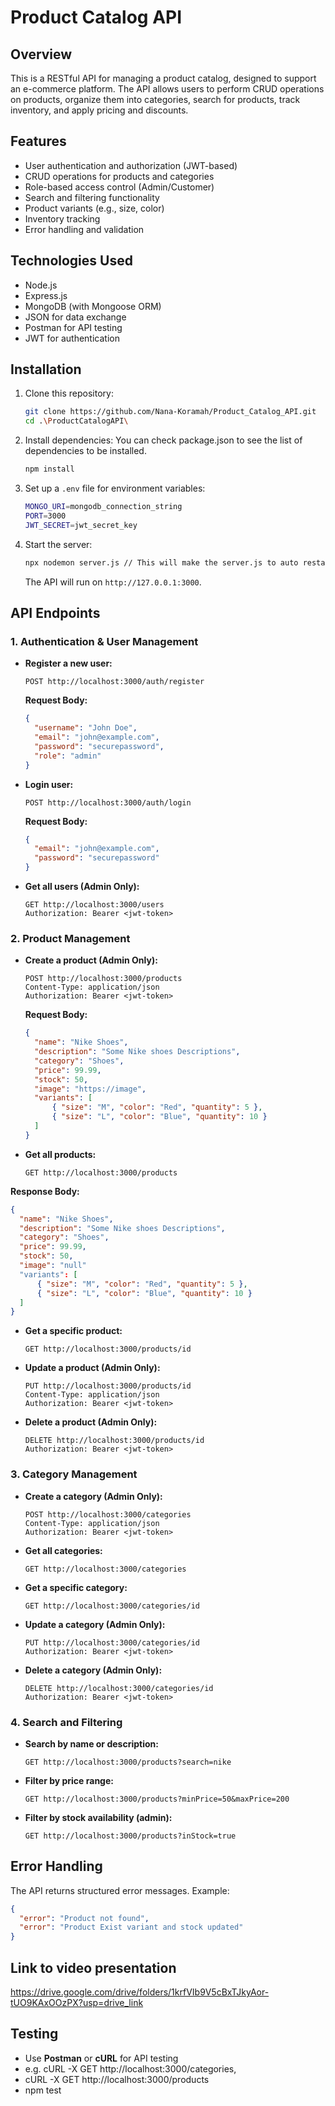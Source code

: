 # Product Catalog API

## Overview
This is a RESTful API for managing a product catalog, designed to support an e-commerce platform. The API allows users to perform CRUD operations on products, organize them into categories, search for products, track inventory, and apply pricing and discounts.

## Features
- User authentication and authorization (JWT-based)
- CRUD operations for products and categories
- Role-based access control (Admin/Customer)
- Search and filtering functionality
- Product variants (e.g., size, color)
- Inventory tracking
- Error handling and validation

## Technologies Used
- Node.js
- Express.js
- MongoDB (with Mongoose ORM)
- JSON for data exchange
- Postman for API testing
- JWT for authentication

## Installation
1. Clone this repository:
   ```sh
   git clone https://github.com/Nana-Koramah/Product_Catalog_API.git
   cd .\ProductCatalogAPI\
   ```

2. Install dependencies: You can check package.json to see the list of dependencies to be installed.
   ```sh
   npm install
   ```

3. Set up a `.env` file for environment variables:
   ```sh
   MONGO_URI=mongodb_connection_string
   PORT=3000
   JWT_SECRET=jwt_secret_key
   ```

4. Start the server:
   ```sh
   npx nodemon server.js // This will make the server.js to auto restart
   ```
   The API will run on `http://127.0.0.1:3000`.

## API Endpoints

### 1. Authentication & User Management
- **Register a new user:**
  ```http
  POST http://localhost:3000/auth/register
  ```
  **Request Body:**
  ```json
  {
    "username": "John Doe",
    "email": "john@example.com",
    "password": "securepassword",
    "role": "admin"
  }
  ```

- **Login user:**
  ```http
  POST http://localhost:3000/auth/login
  ```
  **Request Body:**
  ```json
  {
    "email": "john@example.com",
    "password": "securepassword"
  }
  ```

- **Get all users (Admin Only):**
  ```http
  GET http://localhost:3000/users
  Authorization: Bearer <jwt-token>
  ```

### 2. Product Management
- **Create a product (Admin Only):**
  ```http
  POST http://localhost:3000/products
  Content-Type: application/json
  Authorization: Bearer <jwt-token>
  ```
  **Request Body:**
  ```json
  {
    "name": "Nike Shoes",
    "description": "Some Nike shoes Descriptions",
    "category": "Shoes",
    "price": 99.99,
    "stock": 50,
    "image": "https://image",
    "variants": [
        { "size": "M", "color": "Red", "quantity": 5 },
        { "size": "L", "color": "Blue", "quantity": 10 }
    ]
  }
  ```

- **Get all products:**
  ```http
  GET http://localhost:3000/products
  ```
**Response Body:**
  ```json
  {
    "name": "Nike Shoes",
    "description": "Some Nike shoes Descriptions",
    "category": "Shoes",
    "price": 99.99,
    "stock": 50,
    "image": "null"
    "variants": [
        { "size": "M", "color": "Red", "quantity": 5 },
        { "size": "L", "color": "Blue", "quantity": 10 }
    ]
  }
  ```

- **Get a specific product:**
  ```http
  GET http://localhost:3000/products/id
  ```

- **Update a product (Admin Only):**
  ```http
  PUT http://localhost:3000/products/id
  Content-Type: application/json
  Authorization: Bearer <jwt-token>
  ```

- **Delete a product (Admin Only):**
  ```http
  DELETE http://localhost:3000/products/id
  Authorization: Bearer <jwt-token>
  ```

### 3. Category Management
- **Create a category (Admin Only):**
  ```http
  POST http://localhost:3000/categories
  Content-Type: application/json
  Authorization: Bearer <jwt-token>
  ```

- **Get all categories:**
  ```http
  GET http://localhost:3000/categories
  ```

- **Get a specific category:**
  ```http
  GET http://localhost:3000/categories/id
  ```

- **Update a category (Admin Only):**
  ```http
  PUT http://localhost:3000/categories/id
  Authorization: Bearer <jwt-token>
  ```

- **Delete a category (Admin Only):**
  ```http
  DELETE http://localhost:3000/categories/id
  Authorization: Bearer <jwt-token>
  ```

### 4. Search and Filtering
- **Search by name or description:**
  ```http
  GET http://localhost:3000/products?search=nike
  ```

- **Filter by price range:**
  ```http
  GET http://localhost:3000/products?minPrice=50&maxPrice=200
  ```

- **Filter by stock availability (admin):**
  ```http
  GET http://localhost:3000/products?inStock=true
  ```

## Error Handling
The API returns structured error messages. Example:
```json
{
  "error": "Product not found",
  "error": "Product Exist variant and stock updated"
}
```

## Link to video presentation
https://drive.google.com/drive/folders/1krfVIb9V5cBxTJkyAor-tUO9KAxOOzPX?usp=drive_link

## Testing
- Use **Postman** or **cURL** for API testing
- e.g. cURL -X GET http://localhost:3000/categories,
- cURL -X GET http://localhost:3000/products
- npm test
